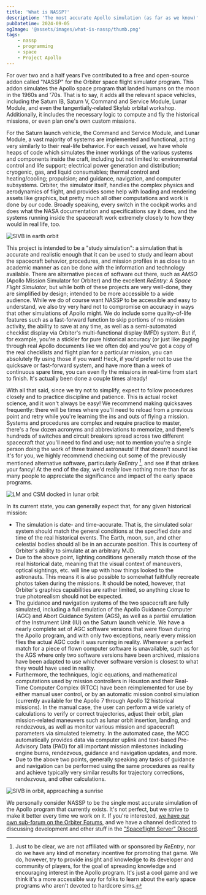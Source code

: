 ```yaml
---
title: 'What is NASSP?'
description: 'The most accurate Apollo simulation (as far as we know)'
pubDatetime: 2024-09-05
ogImage: '@assets/images/what-is-nassp/thumb.png'
tags: 
    - nassp
    - programming
    - space
    - Project Apollo
---
```


For over two and a half years I've contributed to a free and open-source addon called "NASSP" for the Orbiter space flight simulator program. This addon simulates the Apollo space program that landed humans on the moon in the 1960s and '70s. That is to say, it adds all the relevant space vehicles, including the Saturn IB, Saturn V, Command and Service Module, Lunar Module, and even the tangentially-related Skylab orbital workshop. Additionally, it includes the necessary logic to compute and fly the historical missions, or even plan one's own custom missions.

For the Saturn launch vehicle, the Command and Service Module, and Lunar Module, a vast majority of systems are implemented and functional, acting very similarly to their real-life behavior. For each vessel, we have whole heaps of code which simulates the inner workings of the various systems and components inside the craft, including but not limited to: environmental control and life support; electrical power generation and distribution; cryogenic, gas, and liquid consumables; thermal control and heating/cooling; propulsion; and guidance, navigation, and computer subsystems. Orbiter, the simulator itself, handles the complex physics and aerodynamics of flight, and provides some help with loading and rendering assets like graphics, but pretty much all other computations and work is done by our code. Broadly speaking, every switch in the cockpit works and does what the NASA documentation and specifications say it does, and the systems running inside the spacecraft work extremely closely to how they would in real life, too.

![SIVB in earth orbit](@assets/images/what-is-nassp/SIVB_earth_orbit.png)

This project is intended to be a "study simulation": a simulation that is accurate and realistic enough that it can be used to study and learn about the spacecraft behavior, procedures, and mission profiles in as close to an academic manner as can be done with the information and technology available. There are alternative pieces of software out there, such as *AMSO* (Apollo Mission Simulator for Orbiter) and the excellent *ReEntry: A Space Flight Simulator*, but while both of these projects are very well-done, they are simplified by design; intended to be more accessible to a wide audience. While we do of course want NASSP to be accessible and easy to understand, we also try very hard not to compromise on accuracy in ways that other simulations of Apollo might. We do include some quality-of-life features such as a fast-forward function to skip portions of no mission activity, the ability to save at any time, as well as a semi-automated checklist display via Orbiter's multi-functional display (MFD) system. But if, for example, you're a stickler for pure historical accuracy (or just like paging through real Apollo documents like we often do) and you've got a copy of the real checklists and flight plan for a particular mission, you can absolutely fly using those if you want! Heck, if you'd prefer not to use the quicksave or fast-forward system, and have more than a week of continuous spare time, you can even fly the missions in real-time from start to finish. It's actually been done a couple times already!

With all that said, since we try not to simplify, expect to follow procedures closely and to practice discipline and patience. This is actual rocket science, and it won't always be easy! We recommend making quicksaves frequently: there will be times where you'll need to reload from a previous point and retry while you're learning the ins and outs of flying a mission. Systems and procedures are complex and require practice to master, there's a few dozen acronyms and abbreviations to memorize, and there's hundreds of switches and circuit breakers spread across two different spacecraft that you'll need to find and use; not to mention you're a single person doing the work of three trained astronauts! If that doesn't sound like it's for you, we highly recommend checking out some of the previously mentioned alternative software, particularly *ReEntry* [^1], and see if that strikes your fancy! At the end of the day, we'd really love nothing more than for as many people to appreciate the significance and impact of the early space programs.

[^1]: Just to be clear, we are not affiliated with or sponsored by *ReEntry*, nor do we have any kind of monetary incentive for promoting that game. We do, however, try to provide insight and knowledge to its developer and community of players, for the goal of spreading knowledge and encouraging interest in the Apollo program. It's just a cool game and we think it's a more accessible way for folks to learn about the early space programs who aren't devoted to hardcore sims.

![LM and CSM docked in lunar orbit](@assets/images/what-is-nassp/LM_and_CSM_docked_lunar_orbit.png)

In its current state, you can generally expect that, for any given historical mission:
- The simulation is date- and time-accurate. That is, the simulated solar system should match the general conditions at the specified date and time of the real historical events. The Earth, moon, sun, and other celestial bodies should all be in an accurate position. This is courtesy of Orbiter's ability to simulate at an arbitrary MJD.
- Due to the above point, lighting conditions generally match those of the real historical date, meaning that the visual context of maneuvers, optical sightings, etc. will line up with how things looked to the astronauts. This means it is also possible to somewhat faithfully recreate photos taken during the missions. It should be noted, however, that Orbiter's graphics capabilities are rather limited, so anything close to true photorealism should not be expected.
- The guidance and navigation systems of the two spacecraft are fully simulated, including a full emulation of the Apollo Guidance Computer (AGC) and Abort Guidance System (AGS), as well as a partial emulation of the Instrument Unit (IU) on the Saturn launch vehicle. We have a nearly complete set of AGC software versions that were flown during the Apollo program, and with only two exceptions, nearly every mission flies the actual AGC code it was running in reality. Whenever a perfect match for a piece of flown computer software is unavailable, such as for the AGS where only two software versions have been archived, missions have been adapted to use whichever software version is closest to what they would have used in reality.
- Furthermore, the techniques, logic equations, and mathematical computations used by mission controllers in Houston and their Real-Time Computer Complex (RTCC) have been reimplemented for use by either manual user control, or by an automatic mission control simulation (currently available for the Apollo 7 through Apollo 12 historical missions). In the manual case, the user can perform a wide variety of calculations to verify or correct trajectories, adjust their orbit, plan mission-related maneuvers such as lunar orbit insertion, landing, and rendezvous, as well as monitor various mission and spacecraft parameters via simulated telemetry. In the automated case, the MCC automatically provides data via computer uplink and text-based Pre-Advisory Data (PAD) for all important mission milestones including engine burns, rendezvous, guidance and navigation updates, and more.
- Due to the above two points, generally speaking any tasks of guidance and navigation can be performed using the same procedures as reality and achieve typically very similar results for trajectory corrections, rendezvous, and other calculations.

![SIVB in orbit, approaching a sunrise](@assets/images/what-is-nassp/SIVB_earth_orbit_sunrise.png)

We personally consider NASSP to be the single most accurate simulation of the Apollo program that currently exists. It's not perfect, but we strive to make it better every time we work on it. If you're interested, [we have our own sub-forum on the Orbiter Forums](https://www.orbiter-forum.com/forums/project-apollo-nassp.40/), and we have a channel dedicated to discussing development and other stuff in the ["Spaceflight Server" Discord](https://discord.gg/Dvu5N7E8YV).